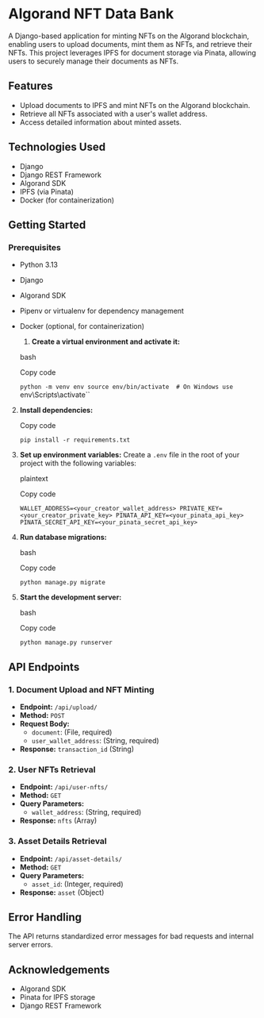# Algorand NFT Data Bank

A Django-based application for minting NFTs on the Algorand blockchain, enabling users to upload documents, mint them as NFTs, and retrieve their NFTs. This project leverages IPFS for document storage via Pinata, allowing users to securely manage their documents as NFTs.

## Features

- Upload documents to IPFS and mint NFTs on the Algorand blockchain.
- Retrieve all NFTs associated with a user's wallet address.
- Access detailed information about minted assets.

## Technologies Used

- Django
- Django REST Framework
- Algorand SDK
- IPFS (via Pinata)
- Docker (for containerization)

## Getting Started

### Prerequisites

- Python 3.13
- Django
- Algorand SDK
- Pipenv or virtualenv for dependency management
- Docker (optional, for containerization)

  1.  **Create a virtual environment and activate it:**

    bash

    Copy code

    `python -m venv env
    source env/bin/activate  # On Windows use `env\Scripts\activate``

2.  **Install dependencies:**

    Copy code

    `pip install -r requirements.txt`

3.  **Set up environment variables:** Create a `.env` file in the root of your project with the following variables:

    plaintext

    Copy code

    `WALLET_ADDRESS=<your_creator_wallet_address>
    PRIVATE_KEY=<your_creator_private_key>
    PINATA_API_KEY=<your_pinata_api_key>
    PINATA_SECRET_API_KEY=<your_pinata_secret_api_key>`

4.  **Run database migrations:**

    bash

    Copy code

    `python manage.py migrate`

5.  **Start the development server:**

    bash

    Copy code

    `python manage.py runserver`

API Endpoints
-------------

### 1\. Document Upload and NFT Minting

-   **Endpoint:** `/api/upload/`
-   **Method:** `POST`
-   **Request Body:**
    -   `document`: (File, required)
    -   `user_wallet_address`: (String, required)
-   **Response:** `transaction_id` (String)

### 2\. User NFTs Retrieval

-   **Endpoint:** `/api/user-nfts/`
-   **Method:** `GET`
-   **Query Parameters:**
    -   `wallet_address`: (String, required)
-   **Response:** `nfts` (Array)

### 3\. Asset Details Retrieval

-   **Endpoint:** `/api/asset-details/`
-   **Method:** `GET`
-   **Query Parameters:**
    -   `asset_id`: (Integer, required)
-   **Response:** `asset` (Object)

Error Handling
--------------

The API returns standardized error messages for bad requests and internal server errors.



Acknowledgements
----------------

-   Algorand SDK
-   Pinata for IPFS storage
-   Django REST Framework
